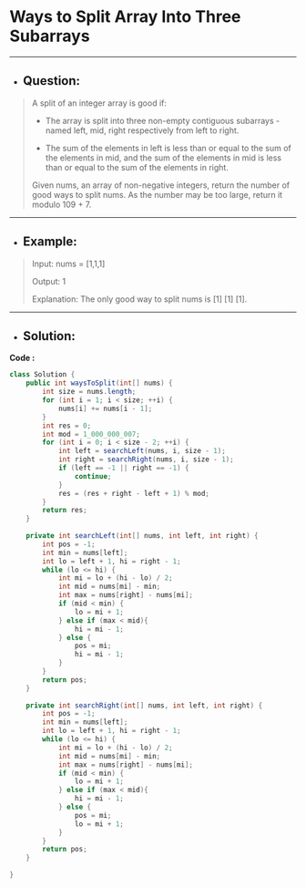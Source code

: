 # Ways to Split Array Into Three Subarrays
---
- ## Question:
>A split of an integer array is good if:
>
>- The array is split into three non-empty contiguous subarrays - named left, mid, right respectively from left to right.
>
>- The sum of the elements in left is less than or equal to the sum of the elements in mid, and the sum of the elements in mid is less than or equal to the sum of the elements in right.
>
>Given nums, an array of non-negative integers, return the number of good ways to split nums. As the number may be too large, return it modulo 109 + 7.
---
- ## Example:
>Input: nums = [1,1,1]
>
>Output: 1
>
>Explanation: The only good way to split nums is [1] [1] [1].
---
- ## Solution:
**Code :**
```java
class Solution {
    public int waysToSplit(int[] nums) {
        int size = nums.length;
        for (int i = 1; i < size; ++i) {
            nums[i] += nums[i - 1];
        }
        int res = 0;
        int mod = 1_000_000_007;
        for (int i = 0; i < size - 2; ++i) {
            int left = searchLeft(nums, i, size - 1);
            int right = searchRight(nums, i, size - 1);
            if (left == -1 || right == -1) {
                continue;
            }
            res = (res + right - left + 1) % mod;
        }
        return res;
    }
    
    private int searchLeft(int[] nums, int left, int right) {
        int pos = -1;
        int min = nums[left];
        int lo = left + 1, hi = right - 1;
        while (lo <= hi) {
            int mi = lo + (hi - lo) / 2;
            int mid = nums[mi] - min;
            int max = nums[right] - nums[mi];
            if (mid < min) {
                lo = mi + 1;
            } else if (max < mid){
                hi = mi - 1;
            } else {
                pos = mi;
                hi = mi - 1;
            }
        }
        return pos;
    }
    
    private int searchRight(int[] nums, int left, int right) {
        int pos = -1;
        int min = nums[left];
        int lo = left + 1, hi = right - 1;
        while (lo <= hi) {
            int mi = lo + (hi - lo) / 2;
            int mid = nums[mi] - min;
            int max = nums[right] - nums[mi];
            if (mid < min) {
                lo = mi + 1;
            } else if (max < mid){
                hi = mi - 1;
            } else {
                pos = mi;
                lo = mi + 1;
            }
        }
        return pos;
    }
    
}
